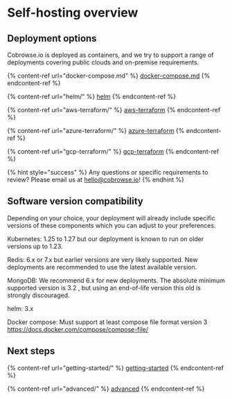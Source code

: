 # Self-hosting overview

## Deployment options

Cobrowse.io is deployed as containers, and we try to support a range of deployments covering public clouds and on-premise requirements.&#x20;

{% content-ref url="docker-compose.md" %}
[docker-compose.md](docker-compose.md)
{% endcontent-ref %}

{% content-ref url="helm/" %}
[helm](helm/)
{% endcontent-ref %}

{% content-ref url="aws-terraform/" %}
[aws-terraform](aws-terraform/)
{% endcontent-ref %}

{% content-ref url="azure-terraform/" %}
[azure-terraform](azure-terraform/)
{% endcontent-ref %}

{% content-ref url="gcp-terraform/" %}
[gcp-terraform](gcp-terraform/)
{% endcontent-ref %}

{% hint style="success" %}
Any questions or specific requirements to review? Please email us at [hello@cobrowse.io](mailto:hello@cobrowse.io)!
{% endhint %}

## Software version compatibility

Depending on your choice, your deployment will already include specific versions of these components which you can adjust to your preferences.

Kubernetes: 1.25 to 1.27 but our deployment is known to run on older versions up to 1.23.

Redis: 6.x or 7.x but earlier versions are very likely supported. New deployments are recommended to use the latest available version.

MongoDB: We recommend 6.x for new deployments. The absolute minimum supported version is 3.2 , but using an end-of-life version this old is strongly discouraged.

helm: 3.x

Docker compose: Must support at least compose file format version 3 https://docs.docker.com/compose/compose-file/

## Next steps

{% content-ref url="getting-started/" %}
[getting-started](getting-started/)
{% endcontent-ref %}

{% content-ref url="advanced/" %}
[advanced](advanced/)
{% endcontent-ref %}
